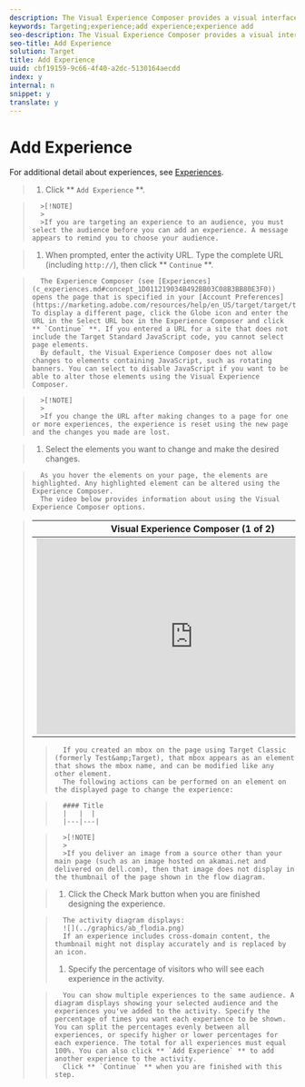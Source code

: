 ```yaml
---
description: The Visual Experience Composer provides a visual interface for editing the experiences on your page.
keywords: Targeting;experience;add experience;experience add
seo-description: The Visual Experience Composer provides a visual interface for editing the experiences on your page.
seo-title: Add Experience
solution: Target
title: Add Experience
uuid: cbf19159-9c66-4f40-a2dc-5130164aecdd
index: y
internal: n
snippet: y
translate: y
---
```


# Add Experience

For additional detail about experiences, see [Experiences](c_experiences.md#concept_A2E10F6AFB3D4AEAB6951EE14688848D). 

>1. Click ** `Add Experience` **.


>       >[!NOTE]
>       >
>       >If you are targeting an experience to an audience, you must select the audience before you can add an experience. A message appears to remind you to choose your audience.

>1. When prompted, enter the activity URL. Type the complete URL (including `http://`), then click ** `Continue` **.

>       The Experience Composer (see [Experiences](c_experiences.md#concept_1D011219034B492BB03C08B3BB80E3F0)) opens the page that is specified in your [Account Preferences](https://marketing.adobe.com/resources/help/en_US/target/target/t_account_preferences.html). To display a different page, click the Globe icon and enter the URL in the Select URL box in the Experience Composer and click ** `Continue` **. If you entered a URL for a site that does not include the Target Standard JavaScript code, you cannot select page elements. 
>       By default, the Visual Experience Composer does not allow changes to elements containing JavaScript, such as rotating banners. You can select to disable JavaScript if you want to be able to alter those elements using the Visual Experience Composer.

>       >[!NOTE]
>       >
>       >If you change the URL after making changes to a page for one or more experiences, the experience is reset using the new page and the changes you made are lost.

>1. Select the elements you want to change and make the desired changes.

>       As you hover the elements on your page, the elements are highlighted. Any highlighted element can be altered using the Experience Composer.
>       The video below provides information about using the Visual Experience Composer options.


>    <table id="table_A3A70CC0C9F54131BB9F098B4DA8C9D6"> 
 <thead> 
  <tr> 
   <th class="entry" colspan="2">Visual Experience Composer (1 of 2)</th> 
   <th colname="col3" class="entry">7:17</th> 
  </tr>
 </thead>
 <tbody> 
  <tr> 
   <td colspan="2"> 
    <div width="550" class="video-iframe"> 
     <iframe src="https://www.youtube.com/embed/2KUDgu6Mscg/" frameborder="0" webkitallowfullscreen="true" mozallowfullscreen="true" oallowfullscreen="true" msallowfullscreen="true" allowfullscreen="allowfullscreen" scrolling="no" width="550" height="345">https://www.youtube.com/embed/2KUDgu6Mscg/</iframe>
    </div> </td> 
   <td colname="col3"> <p> 
     <ul id="ul_FF4FEC7BC7A34461BAA54FBE18A8E63B"> 
      <li id="li_7D6D4CB2E771430F84D2B658F8611532">Change the content of a page</li> 
      <li id="li_745F20CC95DF4BE48173991CB42EC50A">Change the layout of a page</li> 
     </ul> </p> </td> 
  </tr> 
 </tbody> 
</table>

>       If you created an mbox on the page using Target Classic (formerly Test&amp;Target), that mbox appears as an element that shows the mbox name, and can be modified like any other element.
>       The following actions can be performed on an element on the displayed page to change the experience:


>       #### Title
>       |   |  |
>       |---|---|


>       >[!NOTE]
>       >
>       >If you deliver an image from a source other than your main page (such as an image hosted on akamai.net and delivered on dell.com), then that image does not display in the thumbnail of the page shown in the flow diagram.

>1. Click the Check Mark button when you are finished designing the experience.

>       The activity diagram displays:
>       ![](../graphics/ab_flodia.png) 
>       If an experience includes cross-domain content, the thumbnail might not display accurately and is replaced by an icon.
>1. Specify the percentage of visitors who will see each experience in the activity.

>       You can show multiple experiences to the same audience. A diagram displays showing your selected audience and the experiences you've added to the activity. Specify the percentage of times you want each experience to be shown. You can split the percentages evenly between all experiences, or specify higher or lower percentages for each experience. The total for all experiences must equal 100%. You can also click ** `Add Experience` ** to add another experience to the activity. 
>       Click ** `Continue` ** when you are finished with this step. 
